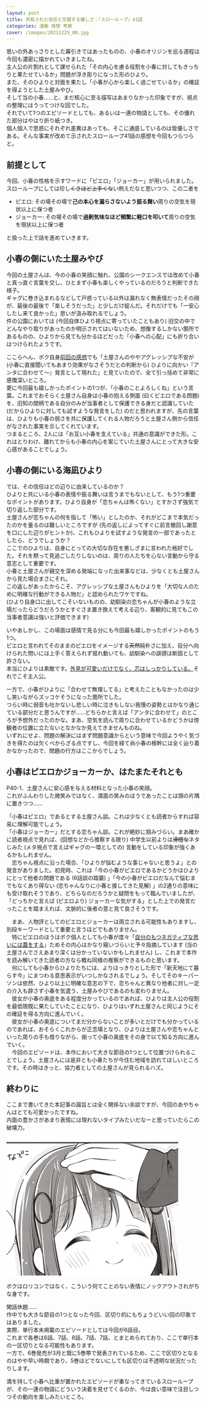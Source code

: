 ```yaml
---
layout: post
title: 共有された信任と交錯する優しさ：『スローループ』41話
categories: 漫画 感想 考察
cover: /images/20211225_00.jpg
---
```


思いの外あっさりとした幕引きではあったものの、小春のオリジンを巡る道程は今回も濃密に描かれていきましたね。  
主人公の片割れとして課せられた「その内心を慮る役割を小春に対してもきっちりと果たせているか」問題が浮き彫りになった形のひより。  
また、そのひよりと対面を果たし「小春が心から楽しく過ごせているか」の確証を得ようとした土屋みやび。  
そして当の小春……と、まだ核心に至る描写はあまりなかった印象ですが、視点の整理にはうってつけな回でした。  
それでいて1つのエピソードとしても、あるいは一連の物語としても、その優れた部分はやはり折り紙つき。  
個人個人で思惑にそれぞれ差異はあっても、そこに通底しているのは皆優しさである。そんな事実が改めて示されたスローループ41話の感想を今回もつらつらと。

## 前提として

今回、小春の性格を示すワードに「ピエロ」「ジョーカー」が用いられました。スローループにしては珍し~~くさほど上手くな~~い例えだなと思いつつ、この二者を

- ピエロ: その場その場で**己の本心を漏らさないよう振る舞い**周りの空気を現状以上に保つ者  
- ジョーカー: その場その場で**過剰気味なほど頻繁に軽口を叩いて**周りの空気を現状以上に保つ者  

と扱った上で話を進めていきます。

## 小春の側にいた土屋みやび

今回の土屋さんは、今の小春の笑顔に触れ、公園のシークエンスでは改めて小春と真っ直ぐ言葉を交し、ひとまず小春も楽しくやっているのだろうと判断できた様子。  
ギャグに巻き込まれるなどして戸惑っている以外は漏れなく無表情だったその顔が、最後の最後で「楽しそうだった」と少しだけ綻んだ。それだけでも「一安心したし来て良かった」思いが汲み取れるでしょう。  
件の公園においては (今回自体ひより視点に寄っていたこともあり) 旧交の中でどんなやり取りがあったのか明示されてはいないため、想像するしかない箇所であるものの、ひよりから見ても分かるほどだった「小春への心配」にも折り合いはつけられたようです。

ここらへん、ボク自身[前回の感想][Ref1]でも「土屋さんのややアグレッシブな不安が (小春に直接聞いてもあまり効果がなさそうだとの判断から) ひよりに向かい『アンタに合わせて〜』発言として現れた」と見ていたので、全て引っ括めて非常に感慨深いところ。  
更に今回最も嬉しかったポイントの1つが、「小春のことよろしくね」という言葉。これまでおそらく土屋さん自身は小春の抱える側面 (曰くピエロである問題) を、旧知の間柄である自分のみが当事者として保護できる身だと認識していた (だからひよりに対しても試すような発言をした) のだと思われますが、先の言葉は、ひよりも小春の弱さを共に保護してくれる人物だろうと土屋さん側から信任がなされた事実を示してくれています。  
つまるところ、2人には「お互い小春を支えている」共通の意識ができた形。これはとりわけ、離れてからも小春の内心を案じていた土屋さんにとって大きな安心感があることでしょう。

## 小春の側にいる海凪ひより

では、その信任はどの辺りに由来しているのか？  
ひよりと共にいる小春の表情や振る舞いは言うまでもないとして、もう1つ重要なポイントがあります。ひより自身が「恋ちゃんは怖くない」とすかさず強気で切り返した部分です。  
土屋さんが恋ちゃんの何を指して「怖い」としたのか、それがどこまで本気だったのかを量るのは難しいところですが (先の返しによってすぐに前言撤回し謝意を口にした辺りがヒントか)、これもひよりを試すような発言の一部であったとしたら、どうでしょうか？  
ここでのひよりは、自身にとっての大切な存在を悪しざまに言われた格好でした。それを黙って見過ごしたりしないのは、周りの人たちを心ない言動から守る意志として重要です。  
小春と土屋さんが親交を深める発端になった出来事などは、少なくとも土屋さんから見た場合まさにそれ。  
この返しがあったからこそ、アグレッシブな土屋さんもひよりを「大切な人のために明確な行動ができる人物だ」と認められたワケですね。  
(ひより自身口に出してこそいないものの、幼馴染の恋ちゃんが小春のような立場だったらどうだろうかとすぐさま置き換えて考える辺り、客観的に見てもこの当事者意識は強いと評価できます)

いやあしかし、この場面は感情で見る分にも今回最も嬉しかったポイントのもう1つ。  
ピエロと言われてそのままのピエロをイメージする~~天然~~純朴さに加え、自分へ向けられた問いには上手く答えられず揺れ動いても、幼馴染への誹謗は断固として許さない。  
本当にひよりは素敵です。[外見が可愛いだけでなく、芯はしっかりしている。][Ref2]それでこそ主人公。

一方で、小春がひよりに「合わせて無理してる」と考えたこともなかったのは少し笑いながらズッコケそうになった箇所でした。  
つらい時に弱音も吐かないし悲しい時に泣きもしない我慢の姿勢とはかなり通じている部分だと思うんですが……どちらかと言えば「アンタに合わせて」のところが予想外だったのかな。まあ、空気を読んで周りに合わせているかどうかは傍観者の位置に立たないとなかなか見えてきませんものね。  
いずれにせよ、問題の解決にはまず問題意識からという意味で今回ようやく気づきを得たのは欠くべからざる点ですし、今回を経て尚小春の根幹には全く辿り着かなかったので、問題の行方はここからでしょう。

## 小春はピエロかジョーカーか、はたまたそれとも

P40-1、土屋さんに安心感を与える材料となった小春の笑顔。  
これがふんわりした微笑みではなく、満面の笑みのほうであったことは頭の片隅に置きつつ……

「小春はピエロ」であるとする土屋さん談。これは少なくとも読者からすれば容易に理解可能でしょう。  
「小春はジョーカー」だとする恋ちゃん談。これが絶妙に掴みづらい。まあ確かに読者視点で見れば、(回想などから推察する限り) 中学生以前よりは~~滑稽な~~ネタじみた (メタ視点で言えばギャグの一環としての) 言動をしている印象が強くあるかもしれません。  
　恋ちゃん視点に沿った場合、「ひよりが悩むような事じゃないと思うよ」との発言がありました。初見時、これは「今の小春がピエロであるかどうかはひよりにとって他者の問題である (6話談の踏襲) 」「今の小春がピエロだなんて悩むまでもなくあり得ない (恋ちゃんなりに小春と接してきた見解) 」の2通りの意味にも受け取れそうであり、どちらなのだろうかと疑問をもって臨んでいましたが、「どっちかと言えば (ピエロより) ジョーカーな気がする」とした上での発言だったことを踏まえれば、文脈的に後者の意と見て良さそうです。  

　まあ、人物評としてのピエロとジョーカーは両立される可能性もありますし、別段キーワードとして重要と言うほどでもありません。  
　特にピエロのほうはボク個人としても小春が度々「[自分のもつネガティブな思いには蓋をする][Ref3]」ためその内心はかなり窺いづらいと予々指摘しています (当の土屋さんでさえあまり深くは分かっていないかもしれません) し、これまで本作を読み解いてきた読者の方なら概ね同様の推察ができるものと思います。  
　何にしても小春からひよりたちには、よりはっきりとした形で「新天地にて暮らす今」にまつわる意思表示がいつしかなされるでしょう。そしてそのキーパーソンは依然、ひより以上に明確な意志の下で、恋ちゃんと異なり他者に対し一定の介入も辞さず小春を気遣う、土屋みやびであるのも変わりません。  
　彼女が小春の奥底をある程度分かっているのであれば、ひよりは主人公の役割を最低限既に果たしていたことになり、ひよりはいずれ土屋さんと同じようにその確証を得る方向に進んでいく。  
　彼女が小春の奥底についてまだ分からないことが多いとだけでも分かっているのであれば、おそらくこれからが正念場となり、ひよりは土屋さんや恋ちゃんといった周りの手も借りながら、揃って小春の奥底をその身で以て知る方向に進んでいく。  
　今回のエピソードは、本作において大きな節目の1つとして位置づけられることでしょう。土屋さんには是非とも小春たちが今住む地域を訪れてほしいところです。その時はきっと、協力者としての土屋さんが見られるハズ。

## 終わりに

ここまで書いてきた本記事の論旨とは全く関係ない余談ですが、今回のあやちゃんはとても可愛かったですね。  
内面の豊かさがあまり表情には現れないタイプみたいだなーと思っていたらこの破壊力。

![41話より](/images/20211225_00.jpg "41話より、あやちゃん可愛い")

ボクはロリコンではなく、こういう何てことのない表情にノックアウトされがちな身です。

閑話休題……  
作中でも大きな節目の1つとなった今回、区切り的にもちょうどいい回の印象ではありました。  
実際、単行本未掲載のエピソードとしては今回が6話目。  
これまで各巻は6話、7話、8話、7話、7話、とまとめられており、ここで単行本の一区切りとなる可能性もあります。  
一方で、6巻発売が3月と既に5巻帯で発表されているため、ここで区切りとなるのはやや早い時期であり、5巻ほどでないにしても区切りは不透明な状況だったりします。

満を持して小春へ比重が置かれたエピソードが重なってきているスローループが、その一連の物語にどういう決着を見せてくるのか、今は良い意味で注目しつつその動向を楽しみたいところ。

[Ref1]: /2021-11-24-comic/
[Ref2]: /2021-11-22-comic/
[Ref3]: /2021-08-24-comic/#%E8%87%AA%E5%88%86%E3%81%AE%E3%82%82%E3%81%A4%E3%83%8D%E3%82%AC%E3%83%86%E3%82%A3%E3%83%96%E3%81%AA%E6%80%9D%E3%81%84%E3%81%AB%E3%81%AF%E8%93%8B%E3%82%92%E3%81%99%E3%82%8B%E5%B0%8F%E6%98%A5
